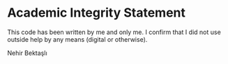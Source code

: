 #
# Academic Integrity Statement
This code has been written by me and only me. I confirm that I did not use outside help by any means (digital or otherwise).

Nehir Bektaşlı